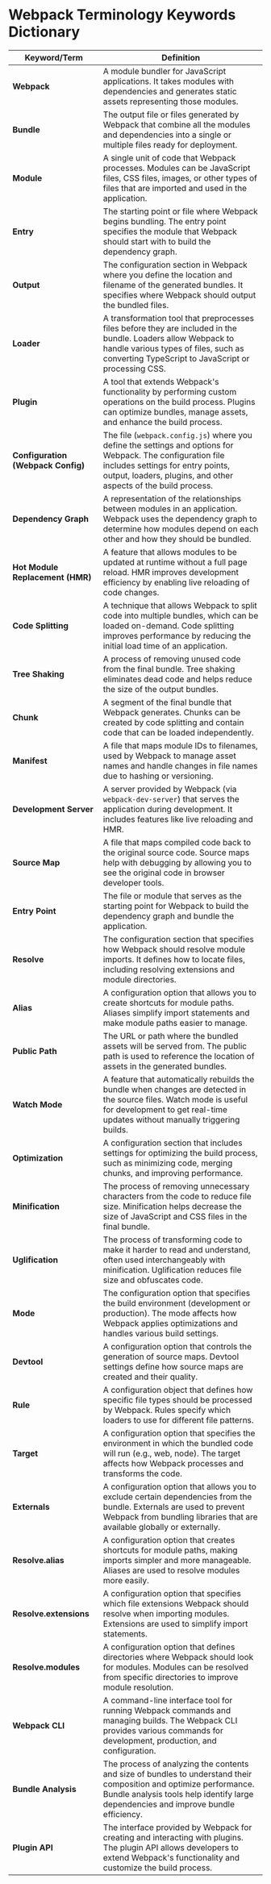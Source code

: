# Webpack Terminology Keywords Dictionary

| **Keyword/Term**        | **Definition**                                                                                       |
|-------------------------|------------------------------------------------------------------------------------------------------|
| **Webpack**             | A module bundler for JavaScript applications. It takes modules with dependencies and generates static assets representing those modules. |
| **Bundle**              | The output file or files generated by Webpack that combine all the modules and dependencies into a single or multiple files ready for deployment. |
| **Module**              | A single unit of code that Webpack processes. Modules can be JavaScript files, CSS files, images, or other types of files that are imported and used in the application. |
| **Entry**               | The starting point or file where Webpack begins bundling. The entry point specifies the module that Webpack should start with to build the dependency graph. |
| **Output**              | The configuration section in Webpack where you define the location and filename of the generated bundles. It specifies where Webpack should output the bundled files. |
| **Loader**              | A transformation tool that preprocesses files before they are included in the bundle. Loaders allow Webpack to handle various types of files, such as converting TypeScript to JavaScript or processing CSS. |
| **Plugin**              | A tool that extends Webpack's functionality by performing custom operations on the build process. Plugins can optimize bundles, manage assets, and enhance the build process. |
| **Configuration (Webpack Config)** | The file (`webpack.config.js`) where you define the settings and options for Webpack. The configuration file includes settings for entry points, output, loaders, plugins, and other aspects of the build process. |
| **Dependency Graph**    | A representation of the relationships between modules in an application. Webpack uses the dependency graph to determine how modules depend on each other and how they should be bundled. |
| **Hot Module Replacement (HMR)** | A feature that allows modules to be updated at runtime without a full page reload. HMR improves development efficiency by enabling live reloading of code changes. |
| **Code Splitting**      | A technique that allows Webpack to split code into multiple bundles, which can be loaded on-demand. Code splitting improves performance by reducing the initial load time of an application. |
| **Tree Shaking**        | A process of removing unused code from the final bundle. Tree shaking eliminates dead code and helps reduce the size of the output bundles. |
| **Chunk**               | A segment of the final bundle that Webpack generates. Chunks can be created by code splitting and contain code that can be loaded independently. |
| **Manifest**            | A file that maps module IDs to filenames, used by Webpack to manage asset names and handle changes in file names due to hashing or versioning. |
| **Development Server**  | A server provided by Webpack (via `webpack-dev-server`) that serves the application during development. It includes features like live reloading and HMR. |
| **Source Map**          | A file that maps compiled code back to the original source code. Source maps help with debugging by allowing you to see the original code in browser developer tools. |
| **Entry Point**         | The file or module that serves as the starting point for Webpack to build the dependency graph and bundle the application. |
| **Resolve**             | The configuration section that specifies how Webpack should resolve module imports. It defines how to locate files, including resolving extensions and module directories. |
| **Alias**               | A configuration option that allows you to create shortcuts for module paths. Aliases simplify import statements and make module paths easier to manage. |
| **Public Path**         | The URL or path where the bundled assets will be served from. The public path is used to reference the location of assets in the generated bundles. |
| **Watch Mode**          | A feature that automatically rebuilds the bundle when changes are detected in the source files. Watch mode is useful for development to get real-time updates without manually triggering builds. |
| **Optimization**        | A configuration section that includes settings for optimizing the build process, such as minimizing code, merging chunks, and improving performance. |
| **Minification**        | The process of removing unnecessary characters from the code to reduce file size. Minification helps decrease the size of JavaScript and CSS files in the final bundle. |
| **Uglification**        | The process of transforming code to make it harder to read and understand, often used interchangeably with minification. Uglification reduces file size and obfuscates code. |
| **Mode**                | The configuration option that specifies the build environment (development or production). The mode affects how Webpack applies optimizations and handles various build settings. |
| **Devtool**             | A configuration option that controls the generation of source maps. Devtool settings define how source maps are created and their quality. |
| **Rule**                | A configuration object that defines how specific file types should be processed by Webpack. Rules specify which loaders to use for different file patterns. |
| **Target**              | A configuration option that specifies the environment in which the bundled code will run (e.g., web, node). The target affects how Webpack processes and transforms the code. |
| **Externals**           | A configuration option that allows you to exclude certain dependencies from the bundle. Externals are used to prevent Webpack from bundling libraries that are available globally or externally. |
| **Resolve.alias**       | A configuration option that creates shortcuts for module paths, making imports simpler and more manageable. Aliases are used to resolve modules more easily. |
| **Resolve.extensions**  | A configuration option that specifies which file extensions Webpack should resolve when importing modules. Extensions are used to simplify import statements. |
| **Resolve.modules**     | A configuration option that defines directories where Webpack should look for modules. Modules can be resolved from specific directories to improve module resolution. |
| **Webpack CLI**         | A command-line interface tool for running Webpack commands and managing builds. The Webpack CLI provides various commands for development, production, and configuration. |
| **Bundle Analysis**     | The process of analyzing the contents and size of bundles to understand their composition and optimize performance. Bundle analysis tools help identify large dependencies and improve bundle efficiency. |
| **Plugin API**          | The interface provided by Webpack for creating and interacting with plugins. The plugin API allows developers to extend Webpack's functionality and customize the build process. |
